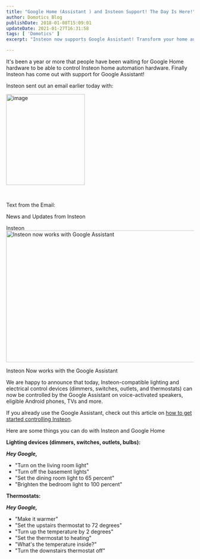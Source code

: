 ```yaml
---
title: "Google Home (Assistant ) and Insteon Support! The Day Is Here!"
author: Domotics Blog
publishDate: 2018-01-08T15:09:01
updateDate: 2021-01-27T16:31:58
tags: [ 'Domotics' ]
excerpt: "Insteon now supports Google Assistant! Transform your home automation with voice-activated control of Insteon-compatible lighting and electrical devices."

---
```

<p>It's been a year or more that people have been waiting for Google Home hardware to be able to control Insteon home automation hardware. Finally Insteon has come out with support for Google Assistant!</p>  <p>Insteon sent out an email earlier today with:</p>  <p><a href="/Portals/0/PublishThumbnails/Open-Live-Writer/Google-Home-Assistant--and-Insteon-Suppo_79D6/image_2.png"><img alt="image" border="0" height="244" src="/Portals/0/PublishThumbnails/Open-Live-Writer/Google-Home-Assistant--and-Insteon-Suppo_79D6/image_thumb.png" style="margin: 0px; display: inline; background-image: none;" title="image" width="211" /></a></p>  <p>&nbsp;</p>  <p>Text from the Email:</p>  <p>News and Updates from Insteon</p>  <p><a href="https://connectalerts.insteon.com/wf/click?upn=wuN-2Fsym7DJr84l1WQ-2BipN5cHRD-2FjRaEMwfbCl7at2rk-3D_PT0rwR2-2BFnqGNU84Z4wBPDr1-2FB8Xbxd7jMymzi26OeOhY1WTVB2FIIZgmIA-2BbhD-2BoBQURKQkaRb40eYCAyK0KAWBWpkx8UZEATDS8aiwWPo4kmPWl3KLEif4jMl6mgTWBbR3hqW88h7RHJWz3ibz2wBPZ0z8ZXdrjtW0FqPSPE1mxLMnJjYD7aBLuBVJj5eImbzwQ22u-2B2ga56pzbHqIZn1bkjHstdnA0jj6R2zJ1wijP9ojks0M36VUnG42dr9M2aOgpC7fJtVd5InUqITu4GNTMWU-2FpHl2nAPM6RKnht4HYnd6F1Np2a-2BemWh7rZpIFVQrrep88iiJzRlNL35-2BjL9-2FbjOp-2FzxE4D60azpkN8TT81aVo4C4RcLCI8mGQzy-2FMZQfiYNO2x8iYjXufBjRR1ob5OsNqItCQNvNR4qoQi7hCcpb3T7mA5VyCR-2FUElqo"><img align="left" alt="Insteon" height="15" src="https://ci5.googleusercontent.com/proxy/GNvr78ds0WorDgKuuLMNqv5JVj5wAozF1LrrOO6IB_efBMOWUxyxAhniwwnfWeaQQJf4q4F05MLOpGX7wgy5MizlkUiJCqDgOHXLp9I50_qiyybMYNbRYakp7Ic1IodqQU0ZrUzSRIk4iwiMEGlRF3itpM9dxvEb2XKMnbs=s0-d-e1-ft#https://gallery.mailchimp.com/0ba7a5e5d2578c15fdbf419c9/images/5af454be-a4ff-457f-afed-4fd111b9d1b9.jpg" width="600" /></a></p>  <p><a href="https://connectalerts.insteon.com/wf/click?upn=wuN-2Fsym7DJr84l1WQ-2BipN0T4oIWQWvqzSRMgtwRlyEJR-2FVa9l1M5whXKzvR5Y1A7_PT0rwR2-2BFnqGNU84Z4wBPDr1-2FB8Xbxd7jMymzi26OeOhY1WTVB2FIIZgmIA-2BbhD-2BoBQURKQkaRb40eYCAyK0KAWBWpkx8UZEATDS8aiwWPo4kmPWl3KLEif4jMl6mgTWBbR3hqW88h7RHJWz3ibz2wBPZ0z8ZXdrjtW0FqPSPE1mxLMnJjYD7aBLuBVJj5eImbzwQ22u-2B2ga56pzbHqIZp8-2FCq3meIpEd0iiqakhOyFid0XyKrf54PBQQ6vX9Z9qHwtM7i2efQuc0ZdGblhfKBE3RJk1SXChI8WyaMGL9uaz-2FYZVqPPs-2Bx4Xlpn-2BZ-2FIQ6iCgaLwQJ8JIeBEuuYR-2FWw81wi8IwjpMKe4LuBTbPtdoZNVdINa64KLsJ6C0Fz2S1YNJbCxZn36moL6aZ4hYIDXlXfKxYEqJy3Op4WtgUv0tYD-2BTQ8s8bx1o6cmgqBox"><img alt="Insteon now works with Google Assistant" height="354" src="https://ci3.googleusercontent.com/proxy/loRcgtIHueg-fQFhhBodAI7JYKFHKEhvVti5nZLIERd_rnMP5lLVpfzf1uvcJv8g3cXsA9IaNvovWKnG_NJAUfqrGIPeEyjc3LJPxGIJENVhrhF7ObdO9OBifQW06dhFCPIN_fBH4wXhIMGlyXbZTvwUPdkhmANmgIPBmdE7FbAxwyjCvWNpWqK1MCrdZgPprIQjfFPyITTe2gglQTdWbYRkSpXqMr6wcomlSYnHkgwAC8bC46ltZiTSIwubnNGCN385J_2fZl4nD478czXGjtBpCaukEa4=s0-d-e1-ft#https://marketing-image-production.s3.amazonaws.com/uploads/e3a392599014c3d7c53e03f7749234af811188c71b37033ed09bb2ea819ebe7ff22d20393fcb1e5f832ce14ea2068460e6bea40c12de050b20bd15352f8bf889.jpg" width="600" /></a></p>  <p>Insteon Now works with the Google Assistant</p>  <p>We are happy to announce that today, Insteon-compatible lighting and electrical control devices (dimmers, switches, outlets, and thermostats) can now be controlled by the Google Assistant on voice-activated speakers, eligible Android phones, TVs and more.</p>  <p>If you already use the Google Assistant, check out this article on <a href="https://www.insteon.com/support-knowledgebase/2018/1/8/control-insteon-devices-from-google-home">how to get started controlling Insteon</a>.</p>  <p>Here are some things you can do with Insteon and Google Home</p>  <p><strong>Lighting devices (dimmers, switches, outlets, bulbs):</strong></p>  <p><em><strong>Hey Google,</strong> </em></p>  <ul>  <li>&quot;Turn on the living room light&quot;</li>  <li>&quot;Turn off the basement lights&quot;</li>  <li>&quot;Set the dining room light to 65 percent&quot;</li>  <li>&quot;Brighten the bedroom light to 100 percent&quot;</li> </ul>  <p><strong>Thermostats:</strong></p>  <p><em><strong>Hey Google,</strong> </em></p>  <ul>  <li>&quot;Make it warmer&quot;</li>  <li>&quot;Set the upstairs thermostat to 72 degrees&quot;</li>  <li>&quot;Turn up the temperature by 2 degrees&quot;</li>  <li>&quot;Set the thermostat to heating&quot;</li>  <li>&quot;What&#39;s the temperature inside?&quot;</li>  <li>&quot;Turn the downstairs thermostat off&quot;</li> </ul> 


